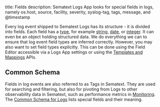title: Fields
description: Sematext Logs App looks for special fields in logs, namely os.host, source, facility, severity, syslog-tag, tags, message, and @timestamp

Every log event shipped to Sematext Logs has its structure - it is divided into fields. Each field has a [type](/logs/field-types/), for example [string](/logs/field-types/#string), [date](/logs/field-types/#date), or [integer](/logs/field-types/#integerlong). It can even be an object holding structured data.  We do everything we can to ensure that log event field types are inferred correctly. However, you may also want to set field types explicitly. This can be done using the Field Editor accessible via a Logs App settings or using the [Templates and Mappings](/logs/mappings-templates) APIs.

## Common Schema
Fields in log events are also referred to as Tags in Sematext.  They are used for searching and filtering, but also for pivoting from Logs to other observability data in Sematext, such as performance metrics in [Monitoring](../monitoring).  The [Common Schema for Logs](../tags/common-schema/#logs-tags) lists special fields and their meaning.
